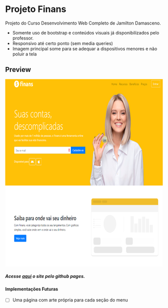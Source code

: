 # Projeto Finans
Projeto do Curso Desenvolvimento Web Completo de Jamilton Damasceno.

- Somente uso de bootstrap e conteúdos visuais já disponibilizados pelo professor.
- Responsivo até certo ponto (sem media queries)
- Imagem principal some para se adequar a dispositivos menores e não poluir a tela

## Preview


<img src="img/Readme/img-1.png" height="600" width="700">

##### Acesse [aqui](https://evesama.github.io/bootstrap4-finans-jamilton/) o site pelo github pages.

#### Implementações Futuras

- [ ] Uma página com arte própria para cada seção do menu
